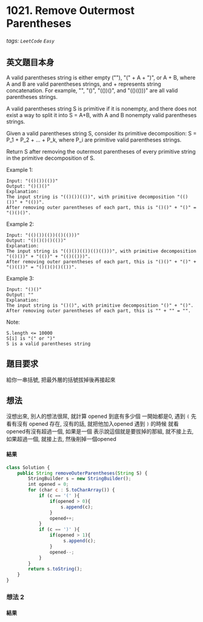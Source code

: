 # 1021. Remove Outermost Parentheses
###### tags: `LeetCode` `Easy`

## 英文題目本身
A valid parentheses string is either empty (""), "(" + A + ")", or A + B, where A and B are valid parentheses strings, and + represents string concatenation.  For example, "", "()", "(())()", and "(()(()))" are all valid parentheses strings.

A valid parentheses string S is primitive if it is nonempty, and there does not exist a way to split it into S = A+B, with A and B nonempty valid parentheses strings.

Given a valid parentheses string S, consider its primitive decomposition: S = P_1 + P_2 + ... + P_k, where P_i are primitive valid parentheses strings.

Return S after removing the outermost parentheses of every primitive string in the primitive decomposition of S.

 

Example 1:
```
Input: "(()())(())"
Output: "()()()"
Explanation: 
The input string is "(()())(())", with primitive decomposition "(()())" + "(())".
After removing outer parentheses of each part, this is "()()" + "()" = "()()()".
```
Example 2:
```
Input: "(()())(())(()(()))"
Output: "()()()()(())"
Explanation: 
The input string is "(()())(())(()(()))", with primitive decomposition "(()())" + "(())" + "(()(()))".
After removing outer parentheses of each part, this is "()()" + "()" + "()(())" = "()()()()(())".
```
Example 3:
```
Input: "()()"
Output: ""
Explanation: 
The input string is "()()", with primitive decomposition "()" + "()".
After removing outer parentheses of each part, this is "" + "" = "".
```

Note:
```
S.length <= 10000
S[i] is "(" or ")"
S is a valid parentheses string
```
## 題目要求
給你一串括號, 把最外層的括號拔掉後再接起來
## 想法
沒想出來, 別人的想法很屌, 就計算 opened 到底有多少個
一開始都是0, 遇到 `(` 先看有沒有 opened 存在, 沒有的話, 就把他加入opened
遇到 `)` 的時候 就看opened有沒有超過一個, 如果是一個  表示說這個就是要拔掉的那組, 就不接上去, 如果超過一個, 就接上去, 然後削掉一個opened
#### 結果
```javascript
class Solution {
    public String removeOuterParentheses(String S) {
        StringBuilder s = new StringBuilder();
        int opened = 0;
        for (char c : S.toCharArray()) {
            if (c == '(' ){
                if(opened > 0){
                    s.append(c);
                }
                opened++;
            } 
            if (c == ')' ){
                if(opened > 1){
                     s.append(c);
                }
                opened--;
            }
        }
        return s.toString();
    }
}
```

### 想法 2
#### 結果
```javascript
```